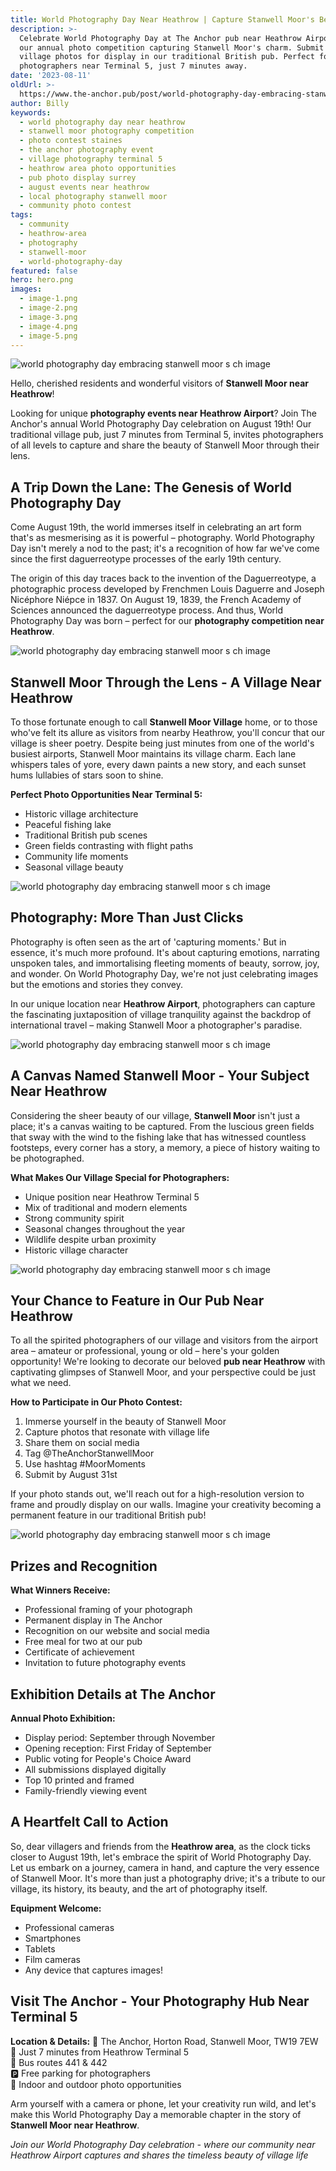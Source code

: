 ```yaml
---
title: World Photography Day Near Heathrow | Capture Stanwell Moor's Beauty
description: >-
  Celebrate World Photography Day at The Anchor pub near Heathrow Airport. Join
  our annual photo competition capturing Stanwell Moor's charm. Submit your best
  village photos for display in our traditional British pub. Perfect for
  photographers near Terminal 5, just 7 minutes away.
date: '2023-08-11'
oldUrl: >-
  https://www.the-anchor.pub/post/world-photography-day-embracing-stanwell-moor-s-ch
author: Billy
keywords:
  - world photography day near heathrow
  - stanwell moor photography competition
  - photo contest staines
  - the anchor photography event
  - village photography terminal 5
  - heathrow area photo opportunities
  - pub photo display surrey
  - august events near heathrow
  - local photography stanwell moor
  - community photo contest
tags:
  - community
  - heathrow-area
  - photography
  - stanwell-moor
  - world-photography-day
featured: false
hero: hero.png
images:
  - image-1.png
  - image-2.png
  - image-3.png
  - image-4.png
  - image-5.png
---
```


![world photography day embracing stanwell moor s ch image](/content/blog/world-photography-day-embracing-stanwell-moor-s-ch/hero.png)

Hello, cherished residents and wonderful visitors of **Stanwell Moor near Heathrow**!

Looking for unique **photography events near Heathrow Airport**? Join The Anchor's annual World Photography Day celebration on August 19th! Our traditional village pub, just 7 minutes from Terminal 5, invites photographers of all levels to capture and share the beauty of Stanwell Moor through their lens.

## A Trip Down the Lane: The Genesis of World Photography Day

Come August 19th, the world immerses itself in celebrating an art form that's as mesmerising as it is powerful – photography. World Photography Day isn't merely a nod to the past; it's a recognition of how far we've come since the first daguerreotype processes of the early 19th century. 

The origin of this day traces back to the invention of the Daguerreotype, a photographic process developed by Frenchmen Louis Daguerre and Joseph Nicéphore Niépce in 1837. On August 19, 1839, the French Academy of Sciences announced the daguerreotype process. And thus, World Photography Day was born – perfect for our **photography competition near Heathrow**.

![world photography day embracing stanwell moor s ch image](/content/blog/world-photography-day-embracing-stanwell-moor-s-ch/image-1.png)

## Stanwell Moor Through the Lens - A Village Near Heathrow

To those fortunate enough to call **Stanwell Moor Village** home, or to those who've felt its allure as visitors from nearby Heathrow, you'll concur that our village is sheer poetry. Despite being just minutes from one of the world's busiest airports, Stanwell Moor maintains its village charm. Each lane whispers tales of yore, every dawn paints a new story, and each sunset hums lullabies of stars soon to shine.

**Perfect Photo Opportunities Near Terminal 5:**
- Historic village architecture
- Peaceful fishing lake
- Traditional British pub scenes
- Green fields contrasting with flight paths
- Community life moments
- Seasonal village beauty

![world photography day embracing stanwell moor s ch image](/content/blog/world-photography-day-embracing-stanwell-moor-s-ch/image-2.png)

## Photography: More Than Just Clicks

Photography is often seen as the art of 'capturing moments.' But in essence, it's much more profound. It's about capturing emotions, narrating unspoken tales, and immortalising fleeting moments of beauty, sorrow, joy, and wonder. On World Photography Day, we're not just celebrating images but the emotions and stories they convey. 

In our unique location near **Heathrow Airport**, photographers can capture the fascinating juxtaposition of village tranquility against the backdrop of international travel – making Stanwell Moor a photographer's paradise.

![world photography day embracing stanwell moor s ch image](/content/blog/world-photography-day-embracing-stanwell-moor-s-ch/image-3.png)

## A Canvas Named Stanwell Moor - Your Subject Near Heathrow

Considering the sheer beauty of our village, **Stanwell Moor** isn't just a place; it's a canvas waiting to be captured. From the luscious green fields that sway with the wind to the fishing lake that has witnessed countless footsteps, every corner has a story, a memory, a piece of history waiting to be photographed.

**What Makes Our Village Special for Photographers:**
- Unique position near Heathrow Terminal 5
- Mix of traditional and modern elements
- Strong community spirit
- Seasonal changes throughout the year
- Wildlife despite urban proximity
- Historic village character

![world photography day embracing stanwell moor s ch image](/content/blog/world-photography-day-embracing-stanwell-moor-s-ch/image-4.png)

## Your Chance to Feature in Our Pub Near Heathrow

To all the spirited photographers of our village and visitors from the airport area – amateur or professional, young or old – here's your golden opportunity! We're looking to decorate our beloved **pub near Heathrow** with captivating glimpses of Stanwell Moor, and your perspective could be just what we need.

**How to Participate in Our Photo Contest:**
1. Immerse yourself in the beauty of Stanwell Moor
2. Capture photos that resonate with village life
3. Share them on social media
4. Tag @TheAnchorStanwellMoor
5. Use hashtag #MoorMoments
6. Submit by August 31st

If your photo stands out, we'll reach out for a high-resolution version to frame and proudly display on our walls. Imagine your creativity becoming a permanent feature in our traditional British pub!

![world photography day embracing stanwell moor s ch image](/content/blog/world-photography-day-embracing-stanwell-moor-s-ch/image-5.png)

## Prizes and Recognition

**What Winners Receive:**
- Professional framing of your photograph
- Permanent display in The Anchor
- Recognition on our website and social media
- Free meal for two at our pub
- Certificate of achievement
- Invitation to future photography events

## Exhibition Details at The Anchor

**Annual Photo Exhibition:**
- Display period: September through November
- Opening reception: First Friday of September
- Public voting for People's Choice Award
- All submissions displayed digitally
- Top 10 printed and framed
- Family-friendly viewing event

## A Heartfelt Call to Action

So, dear villagers and friends from the **Heathrow area**, as the clock ticks closer to August 19th, let's embrace the spirit of World Photography Day. Let us embark on a journey, camera in hand, and capture the very essence of Stanwell Moor. It's more than just a photography drive; it's a tribute to our village, its history, its beauty, and the art of photography itself.

**Equipment Welcome:**
- Professional cameras
- Smartphones
- Tablets
- Film cameras
- Any device that captures images!

## Visit The Anchor - Your Photography Hub Near Terminal 5

**Location & Details:**
📍 The Anchor, Horton Road, Stanwell Moor, TW19 7EW  
🚗 Just 7 minutes from Heathrow Terminal 5  
🚌 Bus routes 441 & 442  
🅿️ Free parking for photographers  
📸 Indoor and outdoor photo opportunities  

Arm yourself with a camera or phone, let your creativity run wild, and let's make this World Photography Day a memorable chapter in the story of **Stanwell Moor near Heathrow**.

*Join our World Photography Day celebration - where our community near Heathrow Airport captures and shares the timeless beauty of village life*
